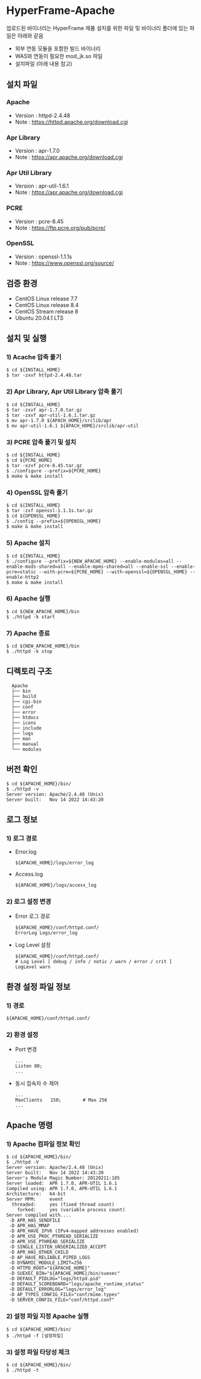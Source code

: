 # HyperFrame-Apache

업로드된 바이너리는 HyperFrame 제품 설치를 위한 파일 및 바이너리 폴더에 있는 파일은 아래와 같음

- 외부 연동 모듈을 포함한 빌드 바이너리
- WAS와 연동이 필요한 mod_jk.so 파일
- 설치파일 (아래 내용 참고)

## 설치 파일

### Apache

- Version : httpd-2.4.48
- Note : https://httpd.apache.org/download.cgi

### Apr Library

- Version : apr-1.7.0
- Note : https://apr.apache.org/download.cgi

### Apr Util Library

- Version : apr-util-1.6.1
- Note : https://apr.apache.org/download.cgi

### PCRE

- Version : pcre-8.45
- Note : https://ftp.pcre.org/pub/pcre/

### OpenSSL

- Version : openssl-1.1.1s
- Note : https://www.openssl.org/source/

## 검증 환경

- CentOS Linux release 7.7
- CentOS Linux release 8.4
- CentOS Stream release 8
- Ubuntu 20.04.1 LTS

## 설치 및 실행

### 1) Acache 압축 풀기

    $ cd ${INSTALL_HOME}
    $ tar -zxvf httpd-2.4.48.tar

### 2) Apr Library, Apr Util Library 압축 풀기

    $ cd ${INSTALL_HOME}
    $ tar -zxvf apr-1.7.0.tar.gz
    $ tar -zxvf apr-util-1.6.1.tar.gz
    $ mv apr-1.7.0 ${APACH_HOME}/srclib/apr
    $ mv apr-util-1.6.1 ${APACH_HOME}/srclib/apr-util

### 3) PCRE 압축 풀기 및 설치

    $ cd ${INSTALL_HOME}
    $ cd ${PCRE_HOME}
    $ tar -xzvf pcre-8.45.tar.gz
    $ ./configure --prefix=${PCRE_HOME}
    $ make & make install

### 4) OpenSSL 압축 풀기

    $ cd ${INSTALL_HOME}
    $ tar -zxf openssl-1.1.1s.tar.gz
    $ cd ${OPENSSL_HOME}
    $ ./config --prefix=${OPENSSL_HOME}
    $ make & make install

### 5) Apache 설치

    $ cd ${INSTALL_HOME}
    $ ./configure --prefix=${NEW_APACHE_HOME} --enable-modules=all --enable-mods-shared=all --enable-mpms-shared=all --enable-ssl --enable-pcre=static --with-pcre=${PCRE_HOME} --with-openssl=${OPENSSL_HOME} --enable-http2
    $ make & make install

### 6) Apache 실행

    $ cd ${NEW_APACHE_HOME}/bin
    $ ./httpd -k start

### 7) Apache 종료

    $ cd ${NEW_APACHE_HOME}/bin
    $ ./httpd -k stop

## 디렉토리 구조

      Apache
      ├── bin
      ├── build
      ├── cgi-bin
      ├── conf
      ├── error
      ├── htdocs
      ├── icons
      ├── include
      ├── logs
      ├── man
      ├── manual
      └── modules

## 버전 확인

    $ cd ${APACHE_HOME}/bin/
    $ ./httpd -v
    Server version: Apache/2.4.48 (Unix)
    Server built:   Nov 14 2022 14:43:20

## 로그 정보

### 1) 로그 경로

- Error.log

      ${APACHE_HOME}/logs/error_log

- Access.log

      ${APACHE_HOME}/logs/access_log

### 2) 로그 설정 변경

- Error 로그 경로

      ${APACHE_HOME}/conf/httpd.conf/
      ErrorLog Logs/error_log

- Log Level 설정

      ${APACHE_HOME}/conf/httpd.conf/
      # Log Level [ debug / info / notic / warn / error / crit ]
      LogLevel warn

## 환경 설정 파일 정보

### 1) 경로

    ${APACHE_HOME}/conf/httpd.conf/

### 2) 환경 설정

- Port 변경

      ...
      Listen 80;
      ...

- 동시 접속자 수 제어

      ...
      MaxClients   150;        # Max 256
      ...

## Apache 명령

### 1) Apache 컴파일 정보 확인

    $ cd ${APACHE_HOME}/bin/
    $ ./httpd -V
    Server version: Apache/2.4.48 (Unix)
    Server built:   Nov 14 2022 14:43:20
    Server's Module Magic Number: 20120211:105
    Server loaded:  APR 1.7.0, APR-UTIL 1.6.1
    Compiled using: APR 1.7.0, APR-UTIL 1.6.1
    Architecture:   64-bit
    Server MPM:     event
      threaded:     yes (fixed thread count)
        forked:     yes (variable process count)
    Server compiled with....
     -D APR_HAS_SENDFILE
     -D APR_HAS_MMAP
     -D APR_HAVE_IPV6 (IPv4-mapped addresses enabled)
     -D APR_USE_PROC_PTHREAD_SERIALIZE
     -D APR_USE_PTHREAD_SERIALIZE
     -D SINGLE_LISTEN_UNSERIALIZED_ACCEPT
     -D APR_HAS_OTHER_CHILD
     -D AP_HAVE_RELIABLE_PIPED_LOGS
     -D DYNAMIC_MODULE_LIMIT=256
     -D HTTPD_ROOT="${APACHE_HOME}"
     -D SUEXEC_BIN="${APACHE_HOME}/bin/suexec"
     -D DEFAULT_PIDLOG="logs/httpd.pid"
     -D DEFAULT_SCOREBOARD="logs/apache_runtime_status"
     -D DEFAULT_ERRORLOG="logs/error_log"
     -D AP_TYPES_CONFIG_FILE="conf/mime.types"
     -D SERVER_CONFIG_FILE="conf/httpd.conf"

### 2) 설정 파일 지정 Apache 실행

    $ cd ${APACHE_HOME}/bin/
    $ ./httpd -f [설정파일]

### 3) 설정 파일 타당성 체크

    $ cd ${APACHE_HOME}/bin/
    $ ./httpd -t
